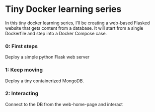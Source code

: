 # Tiny Docker learning series

In this tiny docker learning series, I'll be creating a web-based Flasked website that gets content from a database. It will start from a single Dockerfile and step into a Docker Compose case.

### 0: First steps
Deploy a simple python Flask web server

### 1: Keep moving
Deploy a tiny containerized MongoDB.

### 2: Interacting
Connect to the DB from the web-home-page and interact


